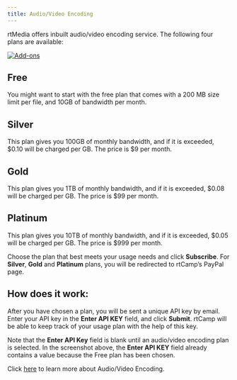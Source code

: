 ```yaml
---
title: Audio/Video Encoding
---
```


rtMedia offers inbuilt audio/video encoding service. The following four plans are available:



[![Add-ons ](http://docs.rtcamp.com/wp-content/uploads/2014/06/Addons-Tab.jpg)](http://docs.rtcamp.com/wp-content/uploads/2014/06/Addons-Tab.jpg)


## Free


You might want to start with the free plan that comes with a 200 MB size limit per file, and 10GB of bandwidth per month.


## Silver


This plan gives you 100GB of monthly bandwidth, and if it is exceeded, $0.10 will be charged per GB. The price is $9 per month.


## Gold


This plan gives you 1TB of monthly bandwidth, and if it is exceeded, $0.08 will be charged per GB. The price is $99 per month.


## Platinum


This plan gives you 10TB of monthly bandwidth, and if it is exceeded, $0.05 will be charged per GB. The price is $999 per month.


Choose the plan that best meets your usage needs and click **Subscribe**. For **Silver**, **Gold** and **Platinum** plans, you will be redirected to rtCamp’s PayPal page.


## How does it work:


After you have chosen a plan, you will be sent a unique API key by email. Enter your API key in the **Enter API KEY** field, and click **Submit**. rtCamp will be able to keep track of your usage plan with the help of this key.

Note that the **Enter API Key** field is blank until an audio/video encoding plan is selected. In the screenshot above, the **Enter API KEY** field already contains a value because the Free plan has been chosen.

Click [here](https://rtcamp.com/rtmedia/addons/compare-encoding-solutions/) to learn more about Audio/Video Encoding.




